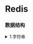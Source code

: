 <h1>Redis</h1>
<h3>数据结构</h3>
<details><summary>1.字符串</summary>
<li>redis中的字符串是动态字符串，叫SDS
  <li>redis中用到sds的地方：1.字符串对象：除了字符串值对象外，所有的键值对的键都是字符串对象；2.AOF持久化的输入缓冲区是用SDS实现的
  <li>SDS的内部结构：<br>(i)buf数组，是一个char类型数组，记录字符串内容。<br>(ii)free属性，int类型，记录buf数组中没有使用的字节的数量。<br>(iii)len属性记录已经使用的字节数量。
  <li>SDS和C字符串的区别：
    <br><b>(i)</b>C字符串需要O（n）获取字符串长度；而SDS只需要O（1）获取字符串长度。
    <br><b>(ii)</b>C字符串API操作不安全，可能会造成缓冲区溢出；而SDS API操作安全，因为在修改字符串前，会先判断会不会造成字符串缓冲区溢出，如果会的话就会先扩展字符串再修改。
    <br><b>(iii)</b>SDS的内存重分配次数比C字符串少，这个得益于两个策略——<br>
      (1)第一个是空间预分配策略，就是API对字符串进行扩展的时候，会分配额外的未使用空间，分配空间的大小取决于SDS的长度：如果SDS的长度小于1MB，那么分配的大小就是同样长度的字符串len属性的长度；如果SDS的长度大于1MB，那么分配的大小就是1MB。
      <br>(2)第二个是惰性空间释放策略，API在对字符串进行缩短操作的时候，不会释放空闲的未使用空间，而是通过free属性记录未保存的空间长度，以便进行扩展的时候就不用再重分配空间了。（当然API也支持手动释放未保存空间的操作）
    <br><b>(iv)</b>SDS buf数组保存的数据比C字符串更丰富。C字符串只能保存ASCII数据，且不能保存空字符，C字符串遇到的第一个空字符会被视作字符串的结束标志；而SDS不仅能保存ASCII数据，还能保存空字符，以及图片、音频等二进制数据，更加丰富。
    <br><b>(v)</b>C字符串相较于SDS字符串的唯一好处是，C字符串能使用全部的<string.h>库中的函数，而SDS只能兼容部分<string.h>库中的函数。
</details>
        
      
